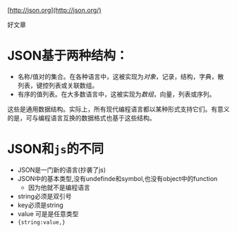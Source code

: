[http://json.org](http://json.org/)

好文章

# JSON基于两种结构：

- 名称/值对的集合。在各种语言中，这被实现为*对象*，记录，结构，字典，散列表，键控列表或关联数组。
- 有序的值列表。在大多数语言中，这被实现为*数组*，向量，列表或序列。

这些是通用数据结构。实际上，所有现代编程语言都以某种形式支持它们。有意义的是，可与编程语言互换的数据格式也基于这些结构。





# JSON和`js`的不同

- JSON是一门新的语言(抄袭了js)
- JSON中的基本类型,没有undefinde和symbol,也没有object中的function
  - 因为他就不是编程语言
- string必须是双引号
- key必须是string
- value 可是是任意类型
- `{string:value,}`



